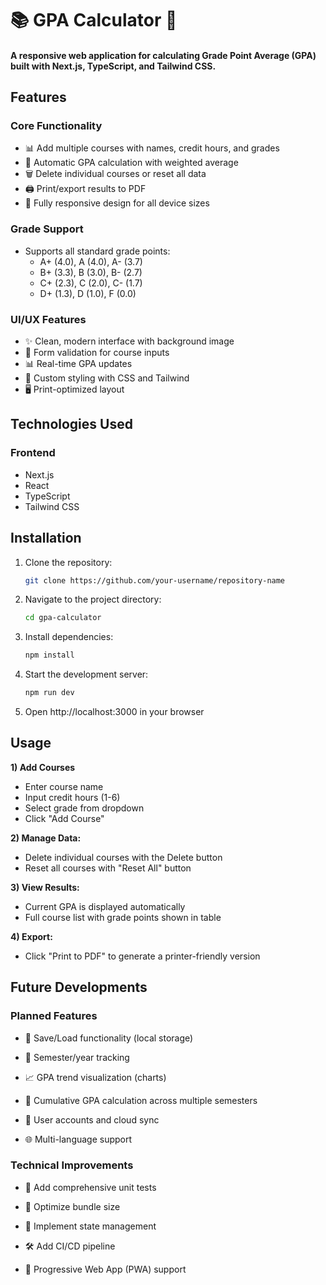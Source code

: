 
# 📚 GPA Calculator 🧮

#### A responsive web application for calculating Grade Point Average (GPA) built with Next.js, TypeScript, and Tailwind CSS.

## Features

### Core Functionality
- 📊 Add multiple courses with names, credit hours, and grades
- 🧮 Automatic GPA calculation with weighted average
- 🗑️ Delete individual courses or reset all data
- 🖨️ Print/export results to PDF
- 📱 Fully responsive design for all device sizes

### Grade Support
- Supports all standard grade points:
  - A+ (4.0), A (4.0), A- (3.7)
  - B+ (3.3), B (3.0), B- (2.7)
  - C+ (2.3), C (2.0), C- (1.7)
  - D+ (1.3), D (1.0), F (0.0)

### UI/UX Features
- ✨ Clean, modern interface with background image
- 📝 Form validation for course inputs
- 📊 Real-time GPA updates
- 🎨 Custom styling with CSS and Tailwind
- 🖥️ Print-optimized layout

## Technologies Used

### Frontend
  - Next.js 
  - React 
  - TypeScript
  - Tailwind CSS

## Installation

1. Clone the repository:
   ```bash
   git clone https://github.com/your-username/repository-name

2. Navigate to the project directory:
   ```bash
   cd gpa-calculator

3. Install dependencies:
   ```bash
   npm install

4. Start the development server:
   ```bash
   npm run dev

5. Open http://localhost:3000 in your browser

## Usage

**1) Add Courses**
   - Enter course name
   - Input credit hours (1-6)
   - Select grade from dropdown
   - Click "Add Course"

**2) Manage Data:**
   - Delete individual courses with the Delete button
   - Reset all courses with "Reset All" button

**3) View Results:**
   - Current GPA is displayed automatically
   - Full course list with grade points shown in table

**4) Export:**
   - Click "Print to PDF" to generate a printer-friendly version

## Future Developments

### Planned Features

- 🔄 Save/Load functionality (local storage)

- 📅 Semester/year tracking

- 📈 GPA trend visualization (charts)

- 🔢 Cumulative GPA calculation across multiple semesters

- 👤 User accounts and cloud sync

- 🌐 Multi-language support

### Technical Improvements
- 🧪 Add comprehensive unit tests

- 🚀 Optimize bundle size

- 🔄 Implement state management 

- 🛠️ Add CI/CD pipeline

- 📱 Progressive Web App (PWA) support


